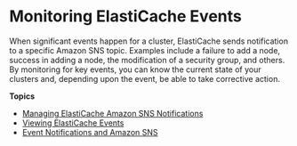# Monitoring ElastiCache Events<a name="ECEvents"></a>

When significant events happen for a cluster, ElastiCache sends notification to a specific Amazon SNS topic\. Examples include a failure to add a node, success in adding a node, the modification of a security group, and others\. By monitoring for key events, you can know the current state of your clusters and, depending upon the event, be able to take corrective action\.

**Topics**
+ [Managing ElastiCache Amazon SNS Notifications](ECEvents.SNS.md)
+ [Viewing ElastiCache Events](ECEvents.Viewing.md)
+ [Event Notifications and Amazon SNS](ElastiCacheSNS.md)